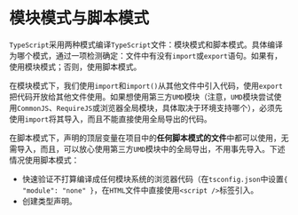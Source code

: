 # 模块模式与脚本模式

`TypeScript`采用两种模式编译`TypeScript`文件：模块模式和脚本模式。具体编译为哪个模式，通过一项检测确定：文件中有没有`import`或`export`语句。如果有，使用模块模式；否则，使用脚本模式。

在模块模式下，我们使用`import`和`import()`从其他文件中引入代码，使用`export`把代码开放给其他文件使用。如果想使用第三方`UMD`模块（注意，`UMD`模块尝试使用`CommonJS`、`RequireJS`或浏览器全局模块，具体取决于环境支持哪个），必须先使用`import`将其导入，而且不能直接使用全局导出的代码。

在脚本模式下，声明的顶层变量在项目中的**任何脚本模式的文件**中都可以使用，无需导入，而且，可以放心使用第三方`UMD`模块中的全局导出，不用事先导入。下述情况使用脚本模式：

- 快速验证不打算编译成任何模块系统的浏览器代码（在`tsconfig.json`中设置`{ "module": "none" }`，在`HTML`文件中直接使用`<script />`标签引入。
- 创建类型声明。

